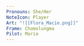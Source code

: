 ```yaml
---
Pronouns: She/Her
NoteIcon: Player
Art: "![[Flora_Macie.png]]"
Frame: Chomolungma
Pilot: Maria
---
```

